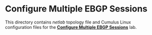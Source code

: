 # Configure Multiple EBGP Sessions

This directory contains *netlab* topology file and Cumulus Linux configuration files for the **[Configure Multiple EBGP Sessions](../../docs/basic/2-multihomed.md)** lab.
